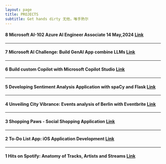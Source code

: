 ```yaml
---
layout: page
title: PROJECTS
subtitle: Get hands dirty 无他，唯手熟尔
---
```


<!-- #### 7 Build ChatBot in Less Than 100 Lines of Code [ongoing] -->
<!-- Automated System for Weather Forcasting [Link](_posts/2024-01-02-Automated-System-for-Weather-Forcasting.md) 
Google AI Hackathon [Link](https://googleai.devpost.com/) -->
<!-- Build a Custom GPT from Scrach [ongoing] -->

#### 8 Microsoft AI-102 Azure AI Engineer Associate 14 May,2024 [Link](https://learn.microsoft.com/api/credentials/share/en-us/ChenXu-1920/4B84907DFE809E15?sharingId=BAC4477B0A87D80B)

<!-- ---

#### 10 Football Analysis Deep Learning Application⚽️ [Link](_posts/2024-04-28-Football-Analysis-Deep-Learning-Application.md) -->

<!-- ---

#### 10 Data Engineering Project(DataTalksClub DE Zoomcamp) [ongoing] -->

---

#### 7 Microsoft AI Challenge: Build GenAI App combine LLMs [Link](https://learn.microsoft.com/en-us/training/challenges?id=da09d3ca-a2bb-47dc-ba42-bea77b386a3d)

---

#### 6 Build custom Copilot with Microsoft Copilot Studio [Link](_posts/2024-03-19-Build-custom-Copilot-with-Microsoft-Copilot-Studio.md)
<!-- 
---

#### 7 ETL and Data Pipelines with Shell, Airflow and Kafka
[Link](_posts/2024-01-02-ETL-and-Data-Pipelines-with-Shell-Airflow-and-Kafka.md) -->
<!--
---

#### 6 Emotion Detection with BERT: AI-based Application [ongoing]

 (_posts/2024-03-01-Emotion-Detection-AI-Based-Web-Development.md) -->

---

#### 5 Developing Sentiment Analysis Application with spaCy and Flask [Link](_posts/2023-12-01-Sentiment-Analysis-spaCy-Flask.md)

---

#### 4 Unveiling City Vibrance: Events analysis of Berlin with Eventbrite [Link](_posts/2023-05-30-Unveil-City-Vibrance.md)

---

#### 3 Shopping Paws - Social Shopping Application [Link](_posts/2023-07-31-Social-Shopping-App.md)

---

#### 2 To-Do List App: iOS Application Development [Link](_posts/2023-01-20-iOS-Application-Development.md)

---

#### 1 Hits on Spotify: Anatomy of Tracks, Artists and Streams [Link](_posts/2022-08-01-Hits-on-Spotify.md)
